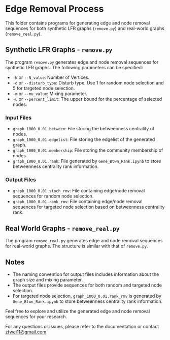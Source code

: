 # Edge Removal Process

This folder contains programs for generating edge and node removal sequences for both synthetic LFR graphs (`remove.py`) and real-world graphs (`remove_real.py`).

## Synthetic LFR Graphs - `remove.py`

The program `remove.py` generates edge and node removal sequences for synthetic LFR graphs. The following parameters can be specified:

- `-N` or `--N_value`: Number of Vertices.
- `-d` or `--disturb_type`: Disturb type. Use 1 for random node selection and 5 for targeted node selection.
- `-m` or `--mu_value`: Mixing parameter.
- `-u` or `--percent_limit`: The upper bound for the percentage of selected nodes.

### Input Files

- `graph_1000_0.01.between`: File storing the betweenness centrality of nodes.
- `graph_1000_0.01.edgelist`: File storing the edgelist of the generated graph.
- `graph_1000_0.01.membership`: File storing the community membership of nodes.
- `graph_1000_0.01.rank`: File generated by `Gene_Btwn_Rank.ipynb` to store betweenness centrality rank information.

### Output Files

- `graph_1000_0.01.stoch_rmv`: File containing edge/node removal sequences for random node selection.
- `graph_1000_0.01.rank_rmv`: File containing edge/node removal sequences for targeted node selection based on betweenness centrality rank.

## Real World Graphs - `remove_real.py`

The program `remove_real.py` generates edge and node removal sequences for real-world graphs. The structure is similar with that of `remove.py`.

## Notes

- The naming convention for output files includes information about the graph size and mixing parameter.
- The output files provide sequences for both random and targeted node selection.
- For targeted node selection, `graph_1000_0.01.rank_rmv` is generated by `Gene_Btwn_Rank.ipynb` to store betweenness centrality rank information.

Feel free to explore and utilize the generated edge and node removal sequences for your research.

For any questions or issues, please refer to the documentation or contact [zfwei11@gmail.com](mailto:zfwei11@gmail.com).